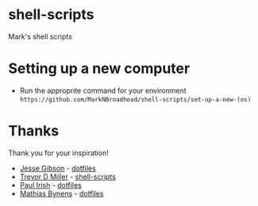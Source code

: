 # shell-scripts
Mark's shell scripts

# Setting up a new computer
* Run the approprite command for your environment
`https://github.com/MarkNBroadhead/shell-scripts/set-up-a-new-(os)` 

# Thanks
Thank you for your inspiration!
* [Jesse Gibson](https://github.com/PsychoLlama) - [dotfiles](https://github.com/PsychoLlama/dotfiles)
* [Trevor D Miller](https://github.com/trevordmiller) - [shell-scripts](https://github.com/trevordmiller/shell-scripts)
* [Paul Irish](https://github.com/paulirish) - [dotfiles](https://github.com/paulirish/dotfiles)
* [Mathias Bynens](https://github.com/mathiasbynens) - [dotfiles](https://github.com/mathiasbynens/dotfiles)
